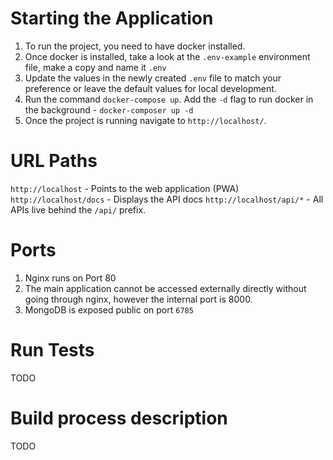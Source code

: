 # Starting the Application

1. To run the project, you need to have docker installed.
2. Once docker is installed, take a look at the `.env-example` environment file, make a copy and name it `.env`
3. Update the values in the newly created `.env` file to match your preference or leave the default values for local development. 
4. Run the command `docker-compose up`. Add the `-d` flag to run docker in the background - `docker-composer up -d`
5. Once the project is running navigate to `http://localhost/`. 

# URL Paths
`http://localhost` - Points to the web application (PWA) 
`http://localhost/docs` - Displays the API docs
`http://localhost/api/*` - All APIs live behind the `/api/` prefix. 

# Ports
1. Nginx runs on Port 80
2. The main application cannot be accessed externally directly without going through nginx, however the internal port is 8000.
3. MongoDB is exposed public on port `6785`

# Run Tests
TODO

# Build process description
TODO

